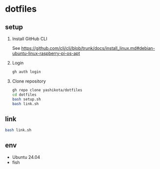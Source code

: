 # dotfiles

## setup

1. Install GitHub CLI

    See <https://github.com/cli/cli/blob/trunk/docs/install_linux.md#debian-ubuntu-linux-raspberry-pi-os-apt>  

2. Login

    ```sh
    gh auth login
    ```

3. Clone repository

    ```sh
    gh repo clone yashikota/dotfiles
    cd dotfiles
    bash setup.sh
    bash link.sh
    ```

## link

```sh
bash link.sh
```

## env

- Ubuntu 24.04
- fish
